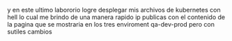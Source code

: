 y en este ultimo labororio logre desplegar mis archivos de kubernetes con hell lo cual me brindo de una manera rapido ip publicas con el contenido de la pagina que se mostraria en los tres enviroment qa-dev-prod pero con sutiles cambios 
